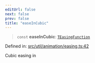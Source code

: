 ```yaml
---
editUrl: false
next: false
prev: false
title: "easeInCubic"
---
```


> `const` **easeInCubic**: [`TEasingFunction`](/api/fabric/namespaces/util/type-aliases/teasingfunction/)

Defined in: [src/util/animation/easing.ts:42](https://github.com/fabricjs/fabric.js/blob/fea1b29b7495d9634e300bd4bfa43de097745805/src/util/animation/easing.ts#L42)

Cubic easing in
